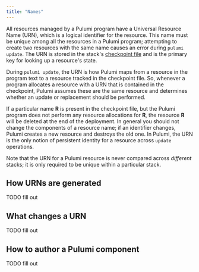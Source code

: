 ```yaml
---
title: "Names"
---
```


All resources managed by a Pulumi program have a Universal Resource Name (URN), which is a logical identifier for the resource. This name must be unique among all the resources in a Pulumi program; attempting to create two resources with the same name causes an error during `pulumi update`. The URN is stored in the stack's [checkpoint file](./checkpoint.html) and is the primary key for looking up a resource's state. 

During `pulumi update`, the URN is how Pulumi maps from a resource in the program text to a resource tracked in the checkpoint file. So, whenever a program allocates a resource with a URN that is contained in the checkpoint, Pulumi assumes these are the same resource and determines whether an update or replacement should be performed.  

If a particular name **R** is present in the checkpoint file, but the Pulumi program does not perform any resource allocations for **R**, the resource **R** will be deleted at the end of the deployment. In general you should not change the components of a resource name; if an identifier changes, Pulumi creates a new resource and destroys the old one. In Pulumi, the URN is the only notion of persistent identity for a resource across `update` operations.

Note that the URN for a Pulumi resource is never compared across *different* stacks; it is only required to be unique within a particular stack.  

## How URNs are generated

TODO fill out

## What changes a URN

TODO fill out

## How to author a Pulumi component

TODO fill out

<!-- 

Copied from Luke's naming doc

Currently, URNs are made up of four parts - stack name, project name, type name, resource name.  For example, a URN might look like the following urn:pulumi:luke-test::unittests::cloud:http:HttpEndpoint$cloud:function:Function$aws:serverless:Function$aws:iam/role:Role::tests-endpointe33b8e2a and is made up of the following components (leaving out fixed strings that are the same across all Pulumi managed URNs):

Resources created in external cloud infrastructure typically also have some notion of identity assigned by the cloud provider.  This physical identifier is used by a Pulumi Resource Provider to lookup, update or delete a resource in the provider.  This is typically stored in the `id` field of a Pulumi resource, though the Pulumi engine itself does not interpret it in any way - it is an opaque identifier managed by the provider.  

For many external cloud resources, the physical name for the resource can be partially or entirely specified by the user.  For example, the `CreateFunction` API for AWS Lambda accepts a required `FunctionName` parameter.  There are a wide variety of different constraints on these names across and within providers.  Most must be within some name length limit, and must adhere to some limited alphabet or allowed regexp.  


To ensure that multiple copies of a stack can be brought up in the same cloud environment, we typically want to ensure that these physical names are unique across multiple stacks.  To do this, we must assign a physical name at creation time that is sufficiently unique.  Unfortunately, users cannot do this on their own.  If their program were to provide a fixed name in their source code, it would be the same for every instance of the stack.  If they were to use `Math.random()` it would differ across different updates of the same stack.  So instead, our terraform bridge takes care of this automatically, via a transformation that does two things to a property identified as a “name”:
- Makes it optional
- If not specified, provide a value constructed by concatenated the URN name part with a small amount of random hex.

This is done only at creation time, and the resulting name is then stored in the checkpoint with the resource and maintained across updates.

The following example creates a single Pulumi resource.
let group = new aws.ec2.SecurityGroup("web-secgrp", {
    description: "Enable HTTP access",
    ingress: [
        { protocol: "tcp", fromPort: 80, toPort: 80, cidrBlocks: ["0.0.0.0/0"] },
    ],
});
This results in a resource with URN: urn:pulumi:foo::webserver::aws:ec2/securityGroup:SecurityGroup::web-secgrp

And physical name: web-secgrp-8502581 -->
